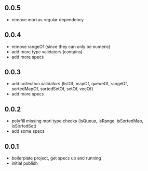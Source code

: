 ## 0.0.5
  - remove mori as regular dependency

## 0.0.4
  - remove rangeOf (since they can only be numeric)
  - add more type validators (contains)
  - add more specs

## 0.0.3
  - add collection validators (listOf, mapOf, queueOf, rangeOf, sortedMapOf, sortedSetOf, setOf, vecOf)
  - add more specs

## 0.0.2
  - polyfill missing mori type checks (isQueue, isRange, isSortedMap, isSortedSet)
  - add some specs

## 0.0.1
  - boilerplate project, get specs up and running
  - initial publish
